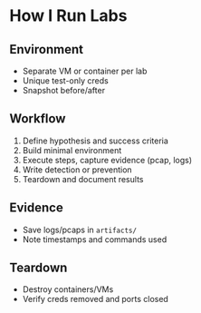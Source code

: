 # How I Run Labs

## Environment
- Separate VM or container per lab
- Unique test-only creds
- Snapshot before/after

## Workflow
1. Define hypothesis and success criteria
2. Build minimal environment
3. Execute steps, capture evidence (pcap, logs)
4. Write detection or prevention
5. Teardown and document results

## Evidence
- Save logs/pcaps in `artifacts/`
- Note timestamps and commands used

## Teardown
- Destroy containers/VMs
- Verify creds removed and ports closed
